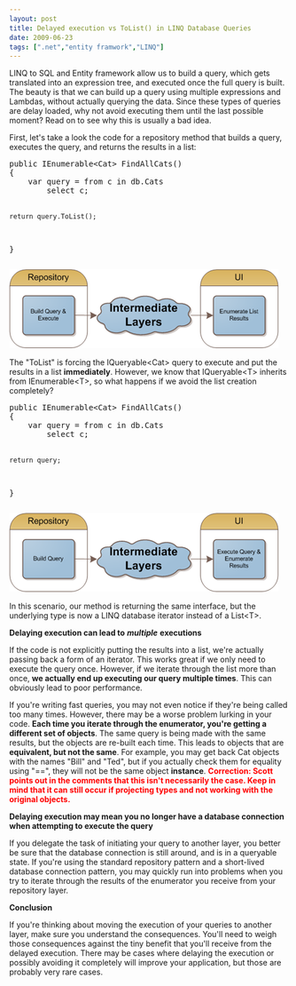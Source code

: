 ```yaml
---
layout: post
title: Delayed execution vs ToList() in LINQ Database Queries
date: 2009-06-23
tags: [".net","entity framwork","LINQ"]
---
```


LINQ to SQL and Entity framework allow us to build a query, which gets translated into an expression tree, and executed once the full query is built. The beauty is that we can build up a query using multiple expressions and Lambdas, without actually querying the data. Since these types of queries are delay loaded, why not avoid executing them until the last possible moment? Read on to see why this is usually a bad idea.

First, let's take a look the code for a repository method that builds a query, executes the query, and returns the results in a list:
  <div style="padding-bottom: 0px; margin: 0px; padding-left: 0px; padding-right: 0px; display: inline; float: none; padding-top: 0px" id="scid:812469c5-0cb0-4c63-8c15-c81123a09de7:3a31321f-f9b9-4c17-91c2-43d838b3f22a" class="wlWriterEditableSmartContent"><pre name="code" class="c#">public IEnumerable&lt;Cat&gt; FindAllCats()
{
	var query = from c in db.Cats
		select c;

	return query.ToList();
}</pre></div>

![Execute in Repository](image1.png "Execute in Repository") 

The "ToList" is forcing the IQueryable&lt;Cat&gt; query to execute and put the results in a list **immediately**. However, we know that IQueryable&lt;T&gt; inherits from IEnumerable&lt;T&gt;, so what happens if we avoid the list creation completely?

<div style="padding-bottom: 0px; margin: 0px; padding-left: 0px; padding-right: 0px; display: inline; float: none; padding-top: 0px" id="scid:812469c5-0cb0-4c63-8c15-c81123a09de7:10d24797-5a70-435a-85bc-c076fe3c457b" class="wlWriterEditableSmartContent"><pre name="code" class="c#">public IEnumerable&lt;Cat&gt; FindAllCats()
{
	var query = from c in db.Cats
		select c;

	return query;
}</pre></div>

![Execute in UI](image2.png "Execute in UI")

In this scenario, our method is returning the same interface, but the underlying type is now a LINQ database iterator instead of a List&lt;T&gt;.

**Delaying execution can lead to** **_multiple_** **executions**

If the code is not explicitly putting the results into a list, we're actually passing back a form of an iterator. This works great if we only need to execute the query once. However, if we iterate through the list more than once, **we actually end up executing our query multiple times**. This can obviously lead to poor performance.

If you're writing fast queries, you may not even notice if they're being called too many times. However, there may be a worse problem lurking in your code. **Each time you iterate through the enumerator, you're getting a different set of objects**. The same query is being made with the same results, but the objects are re-built each time. This leads to objects that are **equivalent, but not the same**. For example, you may get back Cat objects with the names "Bill" and "Ted", but if you actually check them for equality using "==", they will not be the same object **instance**. <font color="#ff0000">**Correction: Scott points out in the comments that this isn't necessarily the case. Keep in mind that it can still occur if projecting types and not working with the original objects.**</font>

**Delaying execution may mean you no longer have a database connection when attempting to execute the query**

If you delegate the task of initiating your query to another layer, you better be sure that the database connection is still around, and is in a queryable state. If you're using the standard repository pattern and a short-lived database connection pattern, you may quickly run into problems when you try to iterate through the results of the enumerator you receive from your repository layer.

**Conclusion**

If you're thinking about moving the execution of your queries to another layer, make sure you understand the consequences. You'll need to weigh those consequences against the tiny benefit that you'll receive from the delayed execution. There may be cases where delaying the execution or possibly avoiding it completely will improve your application, but those are probably very rare cases.